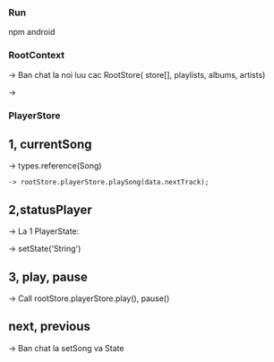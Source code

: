 ### Run

npm android

### RootContext

-> Ban chat la noi luu cac RootStore( store[], playlists, albums, artists)

->

### PlayerStore

## 1, currentSong

-> types.reference(Song)

    -> rootStore.playerStore.playSong(data.nextTrack);

## 2,statusPlayer

-> La 1 PlayerState:

-> setState('String')

## 3, play, pause

-> Call rootStore.playerStore.play(), pause()

## next, previous

-> Ban chat la setSong va State
